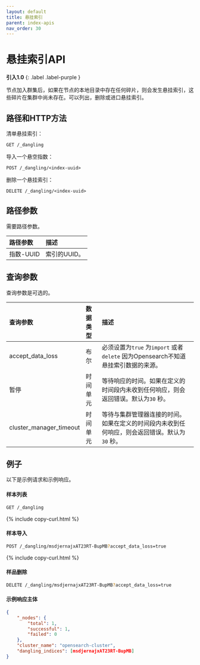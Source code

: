 ```yaml
---
layout: default
title: 悬挂索引
parent: index-apis
nav_order: 30
---
```


# 悬挂索引API
**引入1.0**
{: .label .label-purple }

节点加入群集后，如果在节点的本地目录中存在任何碎片，则会发生悬挂索引，这些碎片在集群中尚未存在。可以列出，删除或进口悬挂索引。

## 路径和HTTP方法

清单悬挂索引：

```
GET /_dangling
```

导入一个悬空指数：

```
POST /_dangling/<index-uuid>
```

删除一个悬挂索引：

```
DELETE /_dangling/<index-uuid>
```

## 路径参数

需要路径参数。

路径参数| 描述
:--- | :---
指数-UUID| 索引的UUID。

## 查询参数

查询参数是可选的。

查询参数| 数据类型| 描述
:--- | :--- | :---
accept_data_loss| 布尔| 必须设置为`true` 为`import` 或者`delete` 因为Opensearch不知道悬挂索引数据的来源。
暂停| 时间单元| 等待响应的时间。如果在定义的时间段内未收到任何响应，则会返回错误。默认为`30` 秒。
cluster_manager_timeout| 时间单元| 等待与集群管理器连接的时间。如果在定义的时间段内未收到任何响应，则会返回错误。默认为`30` 秒。

## 例子

以下是示例请求和示例响应。

#### 样本列表

````bash
GET /_dangling
````
{% include copy-curl.html %}

#### 样本导入

````bash
POST /_dangling/msdjernajxAT23RT-BupMB?accept_data_loss=true
````
{% include copy-curl.html %}
 
#### 样品删除

````bash
DELETE /_dangling/msdjernajxAT23RT-BupMB?accept_data_loss=true
````

#### 示例响应主体

````json
{
    "_nodes": {
        "total": 1,
        "successful": 1,
        "failed": 0
    },
    "cluster_name": "opensearch-cluster",
    "dangling_indices": [msdjernajxAT23RT-BupMB]
}
````

